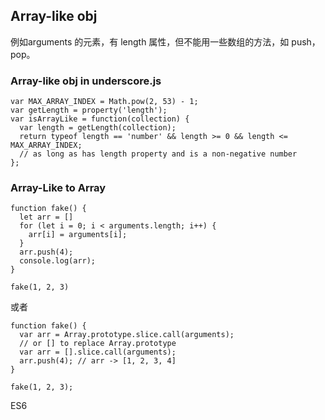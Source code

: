 ## Array-like obj
例如arguments 的元素，有 length 属性，但不能用一些数组的方法，如 push，pop。

### Array-like obj in underscore.js
```
var MAX_ARRAY_INDEX = Math.pow(2, 53) - 1;
var getLength = property('length');
var isArrayLike = function(collection) {
  var length = getLength(collection);
  return typeof length == 'number' && length >= 0 && length <= MAX_ARRAY_INDEX;
  // as long as has length property and is a non-negative number
};
```
### Array-Like to Array
```
function fake() {
  let arr = []
  for (let i = 0; i < arguments.length; i++) {
    arr[i] = arguments[i];
  }
  arr.push(4);
  console.log(arr);
}

fake(1, 2, 3)
```
或者
```
function fake() {
  var arr = Array.prototype.slice.call(arguments);
  // or [] to replace Array.prototype
  var arr = [].slice.call(arguments);
  arr.push(4); // arr -> [1, 2, 3, 4]
}

fake(1, 2, 3);
```
ES6
```
```
